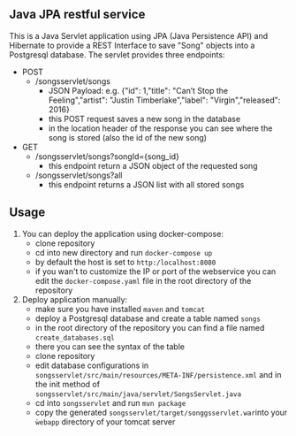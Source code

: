 
## Java JPA restful service
This is a Java Servlet application using JPA (Java Persistence API)  and Hibernate to provide a REST Interface to save "Song" objects into a Postgresql database.
The servlet provides three endpoints:

 - POST
	 - /songsservlet/songs
		 - JSON Payload: e.g. {"id": 1,"title": "Can’t Stop the Feeling","artist": "Justin Timberlake","label": "Virgin","released": 2016}
		 - this POST request saves a new song in the database
		 - in the location header of the response you can see where the song is stored (also the id of the new song)
 - GET
	 - /songsservlet/songs?songId={song_id}
		 - this endpoint return a JSON object of the requested song
	 -  /songsservlet/songs?all
		 - this endpoint returns a JSON list with all stored songs 

## Usage
 1. You can deploy the application using docker-compose:
	- clone repository
	- cd into new directory and run `docker-compose up`
	- by default the host is set to `http:/localhost:8080`
	- if you wan't to customize the IP or port of the webservice you can edit the `docker-compose.yaml` file in the root directory of the repository
2. Deploy application manually:
	- make sure you have installed `maven` and `tomcat`
	- deploy a Postgresql database and create a table named `songs`
	- in the root directory of the repository you can find a file named `create_databases.sql`
	- there you can see the syntax of the table 
	- clone repository
	- edit database configurations in `songsservlet/src/main/resources/META-INF/persistence.xml` and in the init method of `songsservlet/src/main/java/servlet/SongsServlet.java`
	- cd into `songsservlet` and run `mvn package`
	- copy the generated `songsservlet/target/songgsservlet.war`into your `ẁebapp` directory of your tomcat server
